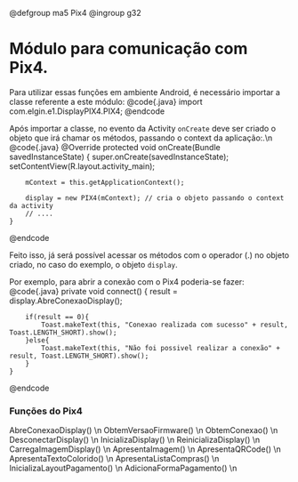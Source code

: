 @defgroup ma5 Pix4
@ingroup g32

# Módulo para comunicação com Pix4.

Para utilizar essas funções em ambiente Android, é necessário importar
a classe referente a este módulo:
@code{.java}
import com.elgin.e1.DisplayPIX4.PIX4;
@endcode 

Após importar a classe, no evento da Activity `onCreate` deve ser criado o objeto que irá chamar os métodos, passando o context da aplicação:.\n
@code{.java}
    @Override
    protected void onCreate(Bundle savedInstanceState) {
        super.onCreate(savedInstanceState);
        setContentView(R.layout.activity_main);

        mContext = this.getApplicationContext();

        display = new PIX4(mContext); // cria o objeto passando o context da activity
        // ....
    }
@endcode 

Feito isso, já será possível acessar os métodos com o operador (.) no objeto criado, no caso do exemplo, o objeto `display`. 

Por exemplo, para abrir a conexão com o Pix4 poderia-se fazer:
@code{.java}
    private void connect()  {
        result = display.AbreConexaoDisplay();

        if(result == 0){
            Toast.makeText(this, "Conexao realizada com sucesso" + result, Toast.LENGTH_SHORT).show();
        }else{
            Toast.makeText(this, "Não foi possivel realizar a conexão" + result, Toast.LENGTH_SHORT).show();
        }
    }
@endcode

### Funções do Pix4

AbreConexaoDisplay() \n
ObtemVersaoFirmware() \n
ObtemConexao() \n
DesconectarDisplay() \n
InicializaDisplay() \n
ReinicializaDisplay() \n
CarregaImagemDisplay() \n
ApresentaImagem() \n
ApresentaQRCode() \n
ApresentaTextoColorido() \n
ApresentaListaCompras() \n
InicializaLayoutPagamento() \n
AdicionaFormaPagamento() \n
